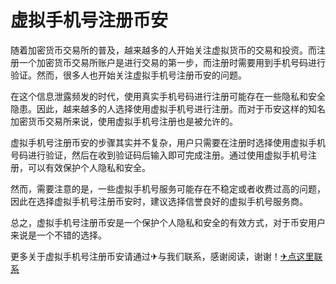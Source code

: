 # 虚拟手机号注册币安

随着加密货币交易所的普及，越来越多的人开始关注虚拟货币的交易和投资。而注册一个加密货币交易所账户是进行交易的第一步，而注册时需要用到手机号码进行验证。然而，很多人也开始关注虚拟手机号注册币安的问题。

在这个信息泄露频发的时代，使用真实手机号码进行注册可能存在一些隐私和安全隐患。因此，越来越多的人选择使用虚拟手机号进行注册。而对于币安这样的知名加密货币交易所来说，使用虚拟手机号注册也是被允许的。

虚拟手机号注册币安的步骤其实并不复杂，用户只需要在注册时选择使用虚拟手机号码进行验证，然后在收到验证码后输入即可完成注册。通过使用虚拟手机号注册，可以有效保护个人隐私和安全。

然而，需要注意的是，一些虚拟手机号服务可能存在不稳定或者收费过高的问题，因此在选择虚拟手机号注册币安时，建议选择信誉良好的虚拟手机号服务商。

总之，虚拟手机号注册币安是一个保护个人隐私和安全的有效方式，对于币安用户来说是一个不错的选择。

更多关于虚拟手机号注册币安请通过✈与我们联系，感谢阅读，谢谢！[✈点这里联系](https://c.k02.cc)